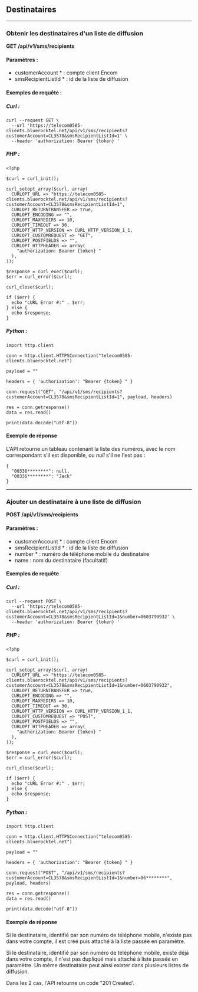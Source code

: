 ## Destinataires

---

### Obtenir les destinataires d'un liste de diffusion

**GET /api/v1/sms/recipients**

#### Paramètres :

- customerAccount * : compte client Encom
- smsRecipientListId * : id de la liste de diffusion

#### Exemples de requête :

##### Curl :

```
curl --request GET \
  --url 'https://telecom0585-clients.bluerocktel.net/api/v1/sms/recipients?customerAccount=CL3578&smsRecipientListId=1' \
  --header 'authorization: Bearer {token} '
```

##### PHP :

```
<?php

$curl = curl_init();

curl_setopt_array($curl, array(
  CURLOPT_URL => "https://telecom0585-clients.bluerocktel.net/api/v1/sms/recipients?customerAccount=CL3578&smsRecipientListId=1",
  CURLOPT_RETURNTRANSFER => true,
  CURLOPT_ENCODING => "",
  CURLOPT_MAXREDIRS => 10,
  CURLOPT_TIMEOUT => 30,
  CURLOPT_HTTP_VERSION => CURL_HTTP_VERSION_1_1,
  CURLOPT_CUSTOMREQUEST => "GET",
  CURLOPT_POSTFIELDS => "",
  CURLOPT_HTTPHEADER => array(
    "authorization: Bearer {token} "
  ),
));

$response = curl_exec($curl);
$err = curl_error($curl);

curl_close($curl);

if ($err) {
  echo "cURL Error #:" . $err;
} else {
  echo $response;
}
```

##### Python :

```
import http.client

conn = http.client.HTTPSConnection("telecom0585-clients.bluerocktel.net")

payload = ""

headers = { 'authorization': "Bearer {token} " }

conn.request("GET", "/api/v1/sms/recipients?customerAccount=CL3578&smsRecipientListId=1", payload, headers)

res = conn.getresponse()
data = res.read()

print(data.decode("utf-8"))
```

#### Exemple de réponse

L'API retourne un tableau contenant la liste des numéros, avec le nom correspondant s'il est disponible, ou *null* s'il ne l'est pas :

```
{
  "00336********": null,
  "00336********": "Jack"
}
```

---

### Ajouter un destinataire à une liste de diffusion

**POST /api/v1/sms/recipients**

#### Paramètres :

- customerAccount * : compte client Encom
- smsRecipientListId * : id de la liste de diffusion
- number * : numéro de téléphone mobile du destinataire
- name : nom du destinataire (facultatif)

#### Exemples de requête

##### Curl :

```
curl --request POST \
  --url 'https://telecom0585-clients.bluerocktel.net/api/v1/sms/recipients?customerAccount=CL3578&smsRecipientListId=1&number=0603790932' \
  --header 'authorization: Bearer {token} '
```
##### PHP : 

```
<?php

$curl = curl_init();

curl_setopt_array($curl, array(
  CURLOPT_URL => "https://telecom0585-clients.bluerocktel.net/api/v1/sms/recipients?customerAccount=CL3578&smsRecipientListId=1&number=0603790932",
  CURLOPT_RETURNTRANSFER => true,
  CURLOPT_ENCODING => "",
  CURLOPT_MAXREDIRS => 10,
  CURLOPT_TIMEOUT => 30,
  CURLOPT_HTTP_VERSION => CURL_HTTP_VERSION_1_1,
  CURLOPT_CUSTOMREQUEST => "POST",
  CURLOPT_POSTFIELDS => "",
  CURLOPT_HTTPHEADER => array(
    "authorization: Bearer {token} "
  ),
));

$response = curl_exec($curl);
$err = curl_error($curl);

curl_close($curl);

if ($err) {
  echo "cURL Error #:" . $err;
} else {
  echo $response;
}
```

##### Python :

```
import http.client

conn = http.client.HTTPSConnection("telecom0585-clients.bluerocktel.net")

payload = ""

headers = { 'authorization': "Bearer {token} " }

conn.request("POST", "/api/v1/sms/recipients?customerAccount=CL3578&smsRecipientListId=1&number=06********", payload, headers)

res = conn.getresponse()
data = res.read()

print(data.decode("utf-8"))
```

#### Exemple de réponse

Si le destinataire, identifié par son numéro de téléphone mobile, n'existe pas dans votre compte, il est créé puis attaché à la liste passée en paramètre.

Si le destinataire, identifié par son numéro de téléphone mobile, existe déjà dans votre compte, il n'est pas dupliqué mais attaché à liste passée en paramètre. Un même destinataire peut ainsi exister dans plusieurs listes de diffusion.

Dans les 2 cas, l'API retourne un code "201 Created'.
